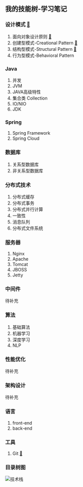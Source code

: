 ## 我的技能树-学习笔记

### 设计模式 [:link:](https://github.com/flxyd/skill-tree/blob/master/designPattern/README.md)
1. 面向对象设计原则 [:link:](https://github.com/flxyd/skill-tree/blob/master/designPattern/DesignPrinciples.md)
2. 创建型模式-Creational Pattern [:link:](https://github.com/flxyd/skill-tree/blob/master/designPattern/CreationalPattern.md)
3. 结构型模式-Structural Pattern [:link:](https://github.com/flxyd/skill-tree/blob/master/designPattern/StructuralPattern.md)
4. 行为型模式-Behavioral Pattern

### Java
1. 并发
2. JVM
3. JAVA高级特性
4. 集合类 Collection
5. IO/NIO
6. JDK

### Spring
1. Spring Framework
2. Spring Cloud

### 数据库
1. 关系型数据库
2. 非关系型数据库

### 分布式技术
1. 分布式缓存
2. 分布式事务
3. 分布式并行计算
4. 一致性
5. 消息队列
6. 分布式文件系统

### 服务器
1. Nginx
2. Apache
3. Tomcat
4. JBOSS
5. Jetty

### 中间件
待补充

### 算法
1. 基础算法
2. 机器学习
3. 深度学习
4. NLP

### 性能优化
待补充

### 架构设计
待补充

### 语言
1. front-end
2. back-end

### 工具
1. Git [:link:](https://github.com/flxyd/skill-tree/tree/master/git)

### 目录树图
![技术栈](https://ws3.sinaimg.cn/large/006tNbRwgy1fv28uo4tlqj31kv1ly79r.jpg)
